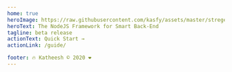 ```yaml
---
home: true
heroImage: https://raw.githubusercontent.com/kasfy/assets/master/stregeLogo.svg
heroText: The NodeJS Framework for Smart Back-End
tagline: beta release
actionText: Quick Start →
actionLink: /guide/

footer: 🔥 Katheesh ©️ 2020 ❤️
---
```

